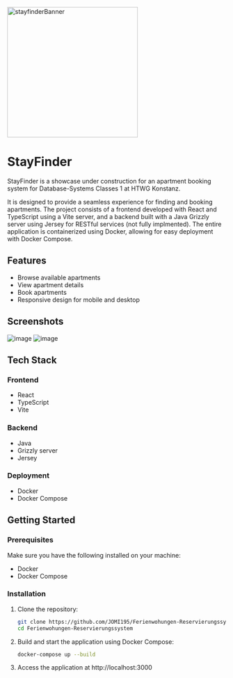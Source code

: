 <img src="https://github.com/JOMI195/Ferienwohungen-Reservierungssystem/assets/57303615/fbc37881-7bec-4ba5-9950-7dfdf1860dfd" 
alt="stayfinderBanner" width="300"/>

# StayFinder

StayFinder is a showcase under construction for an apartment booking system for Database-Systems Classes 1 at HTWG Konstanz.

It is designed to provide a seamless experience for finding and booking apartments. The project consists of a frontend developed with React and TypeScript using a Vite server, and a backend built with a Java Grizzly server using Jersey for RESTful services (not fully implmented). The entire application is containerized using Docker, allowing for easy deployment with Docker Compose.

## Features

- Browse available apartments
- View apartment details
- Book apartments
- Responsive design for mobile and desktop

## Screenshots
![image](https://github.com/JOMI195/Ferienwohungen-Reservierungssystem/assets/57303615/7d883863-2c09-42f9-96df-198b0da2eda4)
![image](https://github.com/JOMI195/Ferienwohungen-Reservierungssystem/assets/57303615/d27d3027-2460-43c8-83ae-99c078ac0a16)

## Tech Stack

### Frontend
- React
- TypeScript
- Vite

### Backend
- Java
- Grizzly server
- Jersey

### Deployment
- Docker
- Docker Compose

## Getting Started

### Prerequisites

Make sure you have the following installed on your machine:

- Docker
- Docker Compose

### Installation

1. Clone the repository:

   ```sh
   git clone https://github.com/JOMI195/Ferienwohungen-Reservierungssystem.git
   cd Ferienwohungen-Reservierungssystem
   ```
   
2. Build and start the application using Docker Compose:
   ```sh
   docker-compose up --build
   ```
3. Access the application at http://localhost:3000
